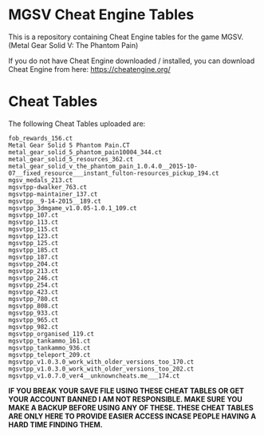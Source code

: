 # MGSV Cheat Engine Tables

This is a repository containing Cheat Engine tables for the game MGSV. (Metal Gear Solid V: The Phantom Pain)

If you do not have Cheat Engine downloaded / installed, you can download Cheat Engine from here: https://cheatengine.org/

# Cheat Tables

The following Cheat Tables uploaded are: 

```
fob_rewards_156.ct
Metal Gear Solid 5 Phantom Pain.CT
metal_gear_solid_5_phantom_pain10004_344.ct
metal_gear_solid_5_resources_362.ct
metal_gear_solid_v_the_phantom_pain_1.0.4.0__2015-10-07__fixed_resource___instant_fulton-resources_pickup_194.ct
mgsv_medals_213.ct
mgsvtpp-dwalker_763.ct
mgsvtpp-maintainer_137.ct
mgsvtpp__9-14-2015__189.ct
mgsvtpp_3dmgame_v1.0.05-1.0.1_109.ct
mgsvtpp_107.ct
mgsvtpp_113.ct
mgsvtpp_115.ct
mgsvtpp_123.ct
mgsvtpp_125.ct
mgsvtpp_185.ct
mgsvtpp_187.ct
mgsvtpp_204.ct
mgsvtpp_213.ct
mgsvtpp_246.ct
mgsvtpp_254.ct
mgsvtpp_423.ct
mgsvtpp_780.ct
mgsvtpp_808.ct
mgsvtpp_933.ct
mgsvtpp_965.ct
mgsvtpp_982.ct
mgsvtpp_organised_119.ct
mgsvtpp_tankammo_161.ct
mgsvtpp_tankammo_936.ct
mgsvtpp_teleport_209.ct
mgsvtpp_v1.0.3.0_work_with_older_versions_too_170.ct
mgsvtpp_v1.0.3.0_work_with_older_versions_too_202.ct
mgsvtpp_v1.0.7.0_ver4__unknowncheats.me___174.ct
```

**IF YOU BREAK YOUR SAVE FILE USING THESE CHEAT TABLES OR GET YOUR ACCOUNT BANNED I AM NOT RESPONSIBLE. MAKE SURE YOU MAKE A BACKUP BEFORE USING ANY OF THESE. THESE CHEAT TABLES ARE ONLY HERE TO PROVIDE EASIER ACCESS INCASE PEOPLE HAVING A HARD TIME FINDING THEM.**